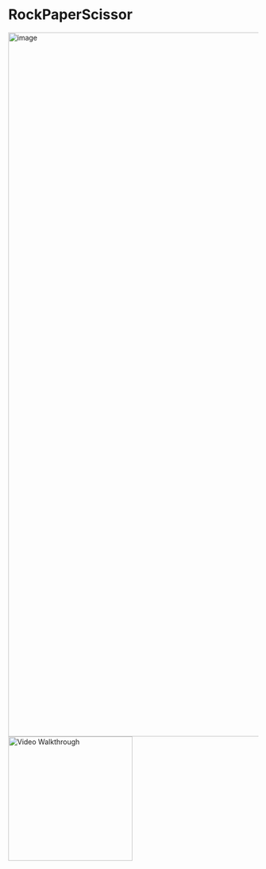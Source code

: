# RockPaperScissor
<img width="1417" alt="image" src="https://user-images.githubusercontent.com/54999113/198813243-12de840e-e8a6-49bc-83df-b2fe9ba5c228.png">

<img src='[https://user-images.githubusercontent.com/54999113/159140920-a85e6eef-468b-494a-a0fb-ae00d783e878.gif](https://user-images.githubusercontent.com/54999113/198813369-a12a85fa-e660-4c8b-9112-3e9b89e75dfc.gif)' width='250' alt='Video Walkthrough' />
